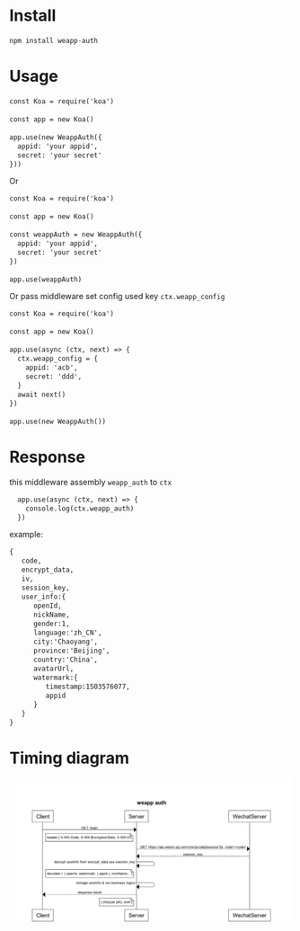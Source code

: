 # Install

```
npm install weapp-auth
```

# Usage

```
const Koa = require('koa')

const app = new Koa()

app.use(new WeappAuth({
  appid: 'your appid',
  secret: 'your secret'
}))
```

Or

```
const Koa = require('koa')

const app = new Koa()

const weappAuth = new WeappAuth({
  appid: 'your appid',
  secret: 'your secret'
})

app.use(weappAuth)
```

Or pass middleware set config used key `ctx.weapp_config`

```
const Koa = require('koa')

const app = new Koa()

app.use(async (ctx, next) => {
  ctx.weapp_config = {
    appid: 'acb',
    secret: 'ddd',
  }
  await next()
})

app.use(new WeappAuth())
```

# Response

this middleware assembly `weapp_auth` to `ctx`

```
  app.use(async (ctx, next) => {
    console.log(ctx.weapp_auth)
  })
```

example:

```
{  
   code,
   encrypt_data,
   iv,
   session_key,
   user_info:{  
      openId,
      nickName,
      gender:1,
      language:'zh_CN',
      city:'Chaoyang',
      province:'Beijing',
      country:'China',
      avatarUrl,
      watermark:{  
         timestamp:1503576077,
         appid
      }
   }
}
```

# Timing diagram

![](https://github.com/gongzili456/weapp-auth/blob/master/weapp-auth-flow.png)
